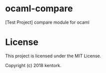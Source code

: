 # ocaml-compare

[Test Project] compare module for ocaml

# License

This project is licensed under the MIT License.

Copyright (c) 2018 kentork.


